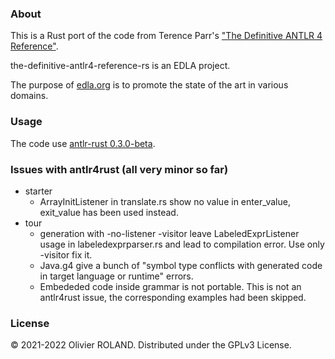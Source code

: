 ### About ###
This is a Rust port of the code from Terence Parr's ["The Definitive ANTLR 4 Reference"](https://pragprog.com/titles/tpantlr2/the-definitive-antlr-4-reference/).

the-definitive-antlr4-reference-rs is an EDLA project.

The purpose of [edla.org](http://www.edla.org) is to promote the state of the art in various domains.

### Usage ###
The code use [antlr-rust 0.3.0-beta](https://crates.io/crates/antlr_rust/0.3.0-beta).

### Issues with antlr4rust (all very minor so far) ###
- starter
    - ArrayInitListener in translate.rs show no value in enter_value, exit_value has been used instead.
- tour
    - generation with -no-listener -visitor leave LabeledExprListener usage in labeledexprparser.rs and lead to compilation error. Use only -visitor fix it.
    - Java.g4 give a bunch of "symbol type conflicts with generated code in target language or runtime" errors.
    - Embededed code inside grammar is not portable. This is not an antlr4rust issue, the corresponding examples had been skipped.

### License ###
© 2021-2022 Olivier ROLAND. Distributed under the GPLv3 License.